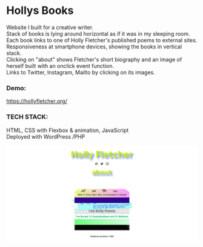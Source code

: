 # Hollys Books

Website I built for a creative writer.\
Stack of books is lying around horizontal as if it was in my sleeping room.\
Each book links to one of Holly Fletcher's published poems to external sites.\
Responsiveness at smartphone devices, showing the books in vertical stack.\
Clicking on "about" shows Fletcher's short biography and an image of herself built with an onclick event function.\
Links to Twitter, Instagram, Mailto by clicking on its images.

### Demo:
https://hollyfletcher.org/

### TECH STACK:
HTML, CSS with Flexbox & animation, JavaScript\
Deployed with WordPress /PHP

![Alt Text](images/holly-demo.png)
